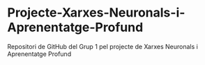 # Projecte-Xarxes-Neuronals-i-Aprenentatge-Profund
Repositori de GitHub del Grup 1 pel projecte de Xarxes Neuronals i Aprenentatge Profund 

